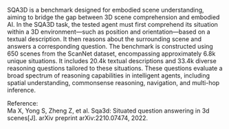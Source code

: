 SQA3D is a benchmark designed for embodied scene understanding,
aiming to bridge the gap between 3D scene comprehension and embodied AI. In
the SQA3D task, the tested agent must first comprehend its situation within
a 3D environment—such as position and orientation—based on a textual
description. It then reasons about the surrounding scene and answers a
corresponding question. The benchmark is constructed using 650 scenes from
the ScanNet dataset, encompassing approximately 6.8k unique situations. It
includes 20.4k textual descriptions and 33.4k diverse reasoning questions
tailored to these situations. These questions evaluate a broad spectrum of
reasoning capabilities in intelligent agents, including spatial
understanding, commonsense reasoning, navigation, and multi-hop inference.

Reference:  
Ma X, Yong S, Zheng Z, et al. Sqa3d: Situated question answering in 3d scenes[J]. arXiv preprint arXiv:2210.07474, 2022.
